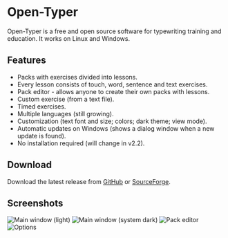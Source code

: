 # Open-Typer

Open-Typer is a free and open source software for typewriting training and education.
It works on Linux and Windows.

## Features
* Packs with exercises divided into lessons.
* Every lesson consists of touch, word, sentence and text exercises.
* Pack editor - allows anyone to create their own packs with lessons.
* Custom exercise (from a text file).
* Timed exercises.
* Multiple languages (still growing).
* Customization (text font and size; colors; dark theme; view mode).
* Automatic updates on Windows (shows a dialog window when a new update is found).
* No installation required (will change in v2.2).

## Download
Download the latest release from [GitHub](https://github.com/Open-Typer/Open-Typer/releases/latest) or [SourceForge](https://sourceforge.net/projects/open-typer/).

## Screenshots
![Main window (light)](main/main_window_light.png)
![Main window (system dark)](main/main_window_system_dark.png)
![Pack editor](main/pack_editor_system_dark.png)
![Options](optionsWindow.png)
